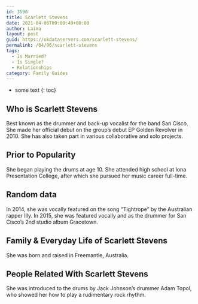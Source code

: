 ```yaml
---
id: 3590
title: Scarlett Stevens
date: 2021-04-06T09:00:49+00:00
author: Laima
layout: post
guid: https://ukdataservers.com/scarlett-stevens/
permalink: /04/06/scarlett-stevens
tags:
  - Is Married?
  - Is Single?
  - Relationships
category: Family Guides
---
```


* some text
{: toc}


## Who is Scarlett Stevens
                  
                  
                  
Best known as the drummer and back-up vocalist for the band San Cisco. She made her official debut on the group&#8217;s debut EP Golden Revolver in 2010. She has also taken part in various collaborative and solo projects.
                  
              
            
              
            
                
                
                
## Prior to Popularity
                  
                  
                  
She began playing the drums at age 10. She attended high school at Iona Presentation College, after which she pursued her music career full-time.
                  
              
            
              
            
                
                
                
## Random data
                  
                  
                  
In 2014, she was vocally featured on the song &#8220;Tightrope&#8221; by the Australian rapper Illy. In 2015, she was featured vocally and as the drummer for San Cisco&#8217;s 2nd studio album Gracetown.
                  
              
            
              
            
                
                
                
## Family & Everyday Life of Scarlett Stevens
                  
                  
                  
She was born and raised in Freemantle, Australia.
                  
              
            
              
            
                
                
                
## People Related With Scarlett Stevens
                  
                  
                  
She was introduced to the drums by Jack Johnson&#8217;s drummer Adam Topol, who showed her how to play a rudimentary rock rhythm.
                  
              
            
              
            
                
              
            
              
              
            
            
              
            
          
          
          